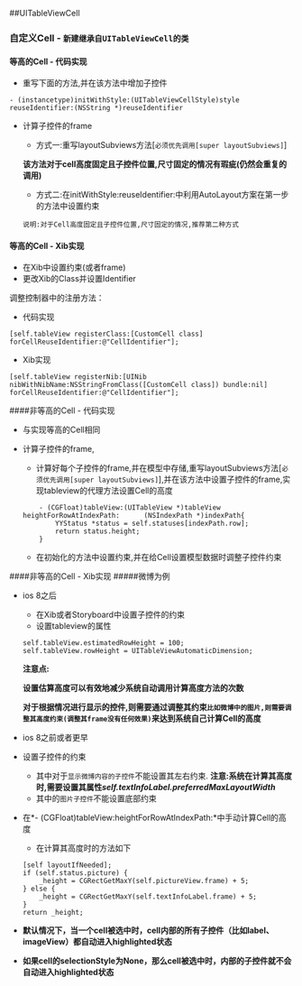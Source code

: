 ##UITableViewCell
### 自定义Cell - `新建继承自UITableViewCell的类`

#### 等高的Cell - 代码实现
- 重写下面的方法,并在该方法中增加子控件

```
- (instancetype)initWithStyle:(UITableViewCellStyle)style reuseIdentifier:(NSString *)reuseIdentifier
```
- 计算子控件的frame
	- 方式一:重写layoutSubviews方法[`必须优先调用[super layoutSubviews]`]
	
	**该方法对于cell高度固定且子控件位置,尺寸固定的情况有瑕疵(仍然会重复的调用)**
	- 方式二:在initWithStyle:reuseIdentifier:中利用AutoLayout方案在第一步的方法中设置约束
	
	`说明:对于Cell高度固定且子控件位置,尺寸固定的情况,推荐第二种方式`

	
#### 等高的Cell - Xib实现
- 在Xib中设置约束(或者frame)
- 更改Xib的Class并设置Identifier


调整控制器中的注册方法：

- 代码实现

```
[self.tableView registerClass:[CustomCell class] forCellReuseIdentifier:@"CellIdentifier"];
```
- Xib实现

```
[self.tableView registerNib:[UINib nibWithNibName:NSStringFromClass([CustomCell class]) bundle:nil] forCellReuseIdentifier:@"CellIdentifier"];
```
####非等高的Cell - 代码实现

- 与实现等高的Cell相同
- 计算子控件的frame,
	- 计算好每个子控件的frame,并在模型中存储,重写layoutSubviews方法[`必须优先调用[super layoutSubviews]`],并在该方法中设置子控件的frame,实现tableview的代理方法设置Cell的高度
	
	```
		- (CGFloat)tableView:(UITableView *)tableView heightForRowAtIndexPath:		(NSIndexPath *)indexPath{
    		YYStatus *status = self.statuses[indexPath.row];
    		return status.height;
		}
	```
	- 在初始化的方法中设置约束,并在给Cell设置模型数据时调整子控件约束

####非等高的Cell - Xib实现
#####微博为例
- ios 8之后
	- 在Xib或者Storyboard中设置子控件的约束
	- 设置tableview的属性
	
	```
	self.tableView.estimatedRowHeight = 100;
    self.tableView.rowHeight = UITableViewAutomaticDimension;
	```
	**注意点:**
	
	**设置估算高度可以有效地减少系统自动调用计算高度方法的次数**
	
	**对于根据情况进行显示的控件,则需要通过调整其约束`比如微博中的图片,则需要调整其高度约束(调整其frame没有任何效果)`来达到系统自己计算Cell的高度**
	
- ios 8之前或者更早
- 设置子控件的约束
	- 其中对于`显示微博内容的子控件`不能设置其左右约束.
	**注意:系统在计算其高度时,需要设置其属性*self.textInfoLabel.preferredMaxLayoutWidth***
	- 其中的`图片子控件`不能设置底部约束
- 在*- (CGFloat)tableView:heightForRowAtIndexPath:*中手动计算Cell的高度
	- 在计算其高度时的方法如下
	
	```
    [self layoutIfNeeded]; 
    if (self.status.picture) {
        _height = CGRectGetMaxY(self.pictureView.frame) + 5;
    } else {
        _height = CGRectGetMaxY(self.textInfoLabel.frame) + 5;
    }
    return _height;
	```
 - **默认情况下，当一个cell被选中时，cell内部的所有子控件（比如label、imageView）都自动进入highlighted状态**
 - **如果cell的selectionStyle为None，那么cell被选中时，内部的子控件就不会自动进入highlighted状态**